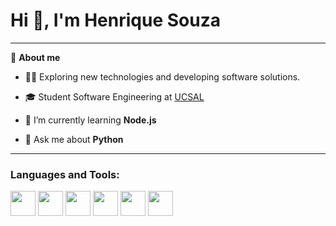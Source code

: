 # Hi 👋, I'm Henrique Souza

---

🚀 **About me**

- 👨‍💻 Exploring new technologies and developing software solutions.

- 🎓 Student Software Engineering at [UCSAL](https://www.ucsal.br/)

- 🌱 I’m currently learning **Node.js**

- 💬 Ask me about **Python**
  
---

### Languages and Tools:
<img src="https://cdn.jsdelivr.net/gh/devicons/devicon/icons/css3/css3-original.svg" width="40" height="40"/> <img src="https://cdn.jsdelivr.net/gh/devicons/devicon/icons/html5/html5-original.svg" width="40" height="40"/> <img src="https://cdn.jsdelivr.net/gh/devicons/devicon/icons/javascript/javascript-original.svg" width="40" height="40"/> <img src="https://cdn.jsdelivr.net/gh/devicons/devicon/icons/mysql/mysql-original.svg" width="40" height="40"/> <img src="https://cdn.jsdelivr.net/gh/devicons/devicon/icons/postgresql/postgresql-original.svg" width="40" height="40"/> <img src="https://cdn.jsdelivr.net/gh/devicons/devicon/icons/python/python-original.svg" width="40" height="40"/>
